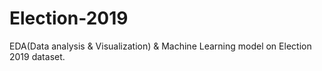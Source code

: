 # Election-2019
EDA(Data analysis &amp; Visualization) &amp; Machine Learning model on Election 2019 dataset.
